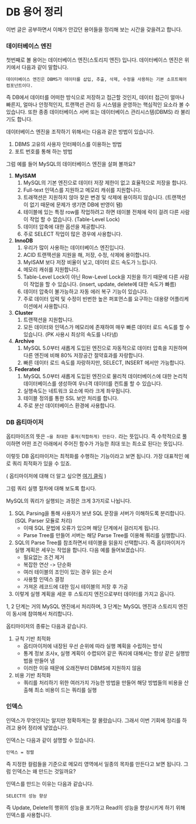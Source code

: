 # DB 용어 정리

이번 글은  공부하면서 이해가 안갔던 용어들을 정리해 보는 시간을 갖을려고 합니다.



### 데이터베이스 엔진

첫번째로 볼 용어는 데이터베이스 엔진(스토리지 엔진) 입니다. 데이터베이스 엔진은 위키에서 다음과 같이 말합니다.

`데이터베이스 엔진은 DBMS가 데이터를 삽입, 추출, 삭제, 수정을 사용하는 기본 소프트웨어 컴포넌트이다. `

즉 DB에서 데이터를 어떠한 방식으로 저장하고 접근할 것인지, 데이터 접근이 얼마나 빠른지, 얼마나 안정적인지, 트랜잭션 관리 등 시스템을 운영하는 핵심적인 요소라 볼 수 있습니다. 또한 종종 데이터베이스 서버 또는 데이터베이스 관리시스템(DBMS) 라 불리기도 합니다. 

데이터베이스 엔진을 조작하기 위해서는 다음과 같은 방법이 있습니다.

1. DBMS 고유의 사용자 인터페이스를 이용하는 방법
2. 포트 번호를 통해 하는 방법

그럼 예를 들어 MySQL의 데이터베이스 엔진을 살펴 볼까요?

1. **MyISAM**
   1. MySQL의 기본 엔진으로 데이터 저장 제한이 없고 효율적으로 저장을 합니다.
   2. Full-text 인덱스를 지원하고 메모리 캐쉬를 지원합니다.
   3. 트래잭션은 지원하지 않아 잦은 변경 및 삭제에 용이하지 않습니다. (트랜잭션이 없기 때문에 문제가 생기면 DB에 반영이 됌)
   4. 테이블에 있는 특정 row를 작업하려고 하면 테이블 전체에 락이 걸려 다른 사람이 작업 할 수 없습니다. (Table-Level Lock)
   5. 데이터 압축에 대한 옵션을 제공합니다.
   6. 주로 SELECT 작업이 많은 경우에 사용합니다.
2. **InnoDB**
   1. 우리가 많이 사용하는 데이터베이스 엔진입니다.
   2. ACID 트랜잭션을 지원을 해, 저장, 수정, 삭제에 용이합니다.
   3. MyISAM 보다 저장 비율이 낮고, 데이터 로드 속도가 느립니다.
   4. 메모리 캐쉬를 지원합니다.
   5. Table-Level Lock이 아닌 Row-Level Lock을 지원을 하기 때문에 다른 사람이 작업을 할 수 있습니다. (insert, update, delete에 대한 속도가 빠름)
   6. 데이터 압축이 불가능하고 자동 에러 복구 기능이 있습니다.
   7. 주로 데이터 입력 및 수정이 빈번한 높은 퍼포먼스를 요구하는 대용량 어플리케이션에서 사용합니다.
3. **Cluster**
   1. 트랜잭션을 지원합니다.
   2. 모든 데이터와 인덱스가 메모리에 존재하여 매우 빠른 데이터 로드 속도를 할 수 있습니다. (PK 사용시  최상의 속도를 나타냄)
4. **Archive**
   1. MySQL 5.0부터 새롭게 도입된 엔진으로 자동적으로 데이터 압축을 지원하며 다른 엔진에 비해 80% 저장공간 절약효과를 자랑합니다.
   2. 빠른 데이터 로드 속도를 자랑하지만, SELECT, INSERT 에서만 가능합니다.
5. **Federated**
   1. MySQL 5.0부터 새롭게 도입된 엔진으로 물리적 데이터베이스에 대한 논리적 데이터베이스를 생성하여 우너격 데이터를 컨트롤 할 수 있습니다.
   2. 실행속도는 네트워크 요소에 따라 크게 좌우됩니다.
   3. 테이블 정의를 통한 SSL 보안 처리를 합니다.
   4. 주로 분산 데이터베이스 환경에 사용합니다.



### DB 옵티마이저

옵티마이즈의 뜻은 `~을 최대한 좋게(적합하게) 만든다.` 라는 뜻입니다. 즉 수학적으로 풀이하면 어떤 조건 아래에서 주어진 함수가 가능한 최대 또는 최소로 된다는 뜻입니다.  

이렇듯 DB 옵티마이저는 최적화를 수행하는 기능이라고 보면 됩니다. 가장 대표적인 예로 쿼리 최적화가 있을 수 있죠.

( 옵티마이저에 대해 더 알고 싶으면 [여기 클릭](https://byplacebo.tistory.com/39) )

그럼 쿼리 실행 절차에 대해 보도록 합시다.

MySQL의 쿼리가 실행되는 과정은 크게 3가지로 나뉩니다.

1. SQL Parsing을 통해 사용자가 보낸 SQL 문장을 서버가 이해하도록 분리합니다. (SQL Parser 모듈로 처리)
   * 이때 SQL 문법에 오류가 있으며 해당 단계에서 걸러지게 됩니다.
   * Parse Tree를 만들어 서버는 해당 Parse Tree를 이용해 쿼리를 실행합니다.
2. SQL의 Parse Tree를 참조하면서 테이블을 읽을지 선택합니다. 즉 옵티마이저가 실행 계획은 세우는 작업을 합니다. 다음 예를 들어보겠습니다.
   * 필요없는 조건 제거
   * 복잡한 연산 -> 단순화
   * 여러 테이블의 조인이 있는 경우 읽는 순서
   * 사용할 인덱스 결정
   * 가져온 레코드에 대한 임시 테이블의 저장 후 가공
3. 이렇게  실헹 계획을 세운 후 스토리지 엔진으로부터 데이터를 가지고 옵니다.

1, 2 단계는 거의 MySQL 엔진에서 처리하며, 3 단계는 MySQL 엔진과 스토리지 엔진이 동시에 참여해서 처리합니다.

옵티마이저의 종류는 다음과 같습니다.

1. 규칙 기반 최적화
   * 옵티마이저에 내장된 우선 순위에 따라 실행 꼐획을 수립하는 방식
   * 통계 정보 조사x, 실행 계획이 수렵되어 같은 쿼리에 대해서는 항상 같은 실행방법을 만들어 냄
   * 이러한 이유 때문에 오래전부터 DBMS에 지원하지 않음
2. 비용 기반 최적화
   * 쿼리를 처리하기 위한 여러가지 가능한 방법을 만들어 해당 방법들의 비용을 산출해 최소 비용이 드는 쿼리를 실행



### 인덱스

인덱스가 무엇인지는 알지만 정확하게는 잘 몰랐습니다. 그래서 이번 기회에 정리를 하려고 용어 정리에 넣었습니다.

인덱스는 다음과 같이 설명할 수 있습니다.

`인덱스 = 정렬`

 즉 지정한 컬럼들을 기준으로 메모리 영역에서 일종의 목차를 만든다고 보면 됩니다. 그럼 인덱스는 왜 만드는 것일까요?

인덱스를 만드는 이유는 다음과 같습니다.

`SELECT의 성능 향상`

즉 Update, Delete의 행위의 성능을 포기하고 Read의 성능을 향상시키게 하기 위해 인덱스를 사용합니다.

